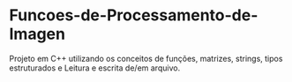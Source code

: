 # Funcoes-de-Processamento-de-Imagen
Projeto em C++ utilizando os conceitos de funções, matrizes, strings, tipos estruturados e Leitura e escrita de/em arquivo.
